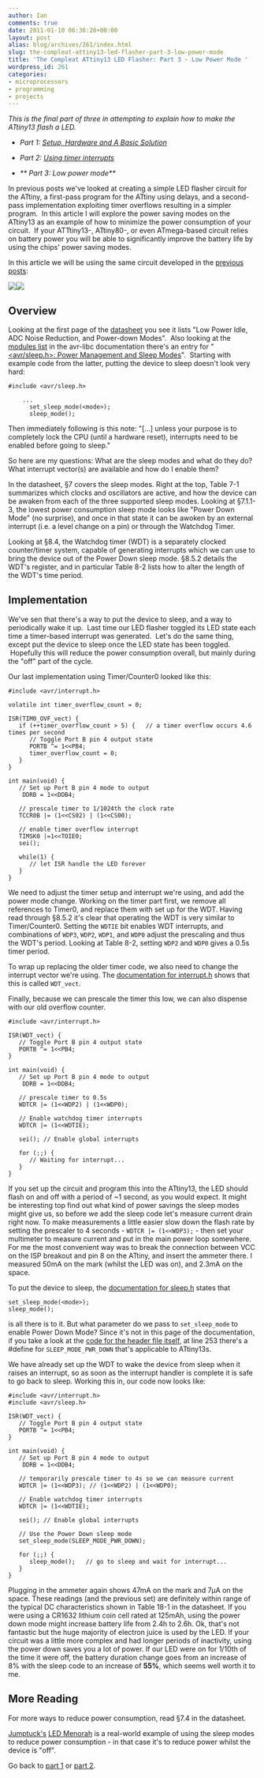 ```yaml
---
author: Ian
comments: true
date: 2011-01-10 06:36:28+00:00
layout: post
alias: blog/archives/261/index.html
slug: the-compleat-attiny13-led-flasher-part-3-low-power-mode
title: 'The Compleat ATtiny13 LED Flasher: Part 3 - Low Power Mode '
wordpress_id: 261
categories:
- microprocessors
- programming
- projects
---
```


_This is the final part of three in attempting to explain how to make the ATtiny13 flash a LED._

  * _Part 1: [Setup, Hardware and A Basic Solution](http://brownsofa.org/blog/archives/191)_

	
  * _Part 2: [Using timer interrupts](http://brownsofa.org/blog/archives/215)_

	
  * _** Part 3: Low power mode**_


In previous posts we've looked at creating a simple LED flasher circuit for the ATtiny, a first-pass program for the ATtiny using delays, and a second-pass implementation exploiting timer overflows resulting in a simpler program.  In this article I will explore the power saving modes on the ATtiny13 as an example of how to minimize the power consumption of your circuit.  If your ATTtiny13-, ATtiny80-, or even ATmega-based circuit relies on battery power you will be able to significantly improve the battery life by using the chips' power saving modes.

In this article we will be using the same circuit developed in the [previous](http://brownsofa.org/blog/archives/191) [posts](http://brownsofa.org/blog/archives/215):


[![](http://brownsofa.org/blog/wp-content/uploads/2011/01/LED-Flasher-Circuit-300x152.png)](http://brownsofa.org/blog/wp-content/uploads/2011/01/LED-Flasher-Circuit.png)[![](http://brownsofa.org/blog/wp-content/uploads/2011/01/board-300x225.jpg)](http://brownsofa.org/blog/wp-content/uploads/2011/01/board.jpg)





## <!-- more -->Overview


Looking at the first page of the [datasheet](http://www.atmel.com/dyn/resources/prod_documents/doc8126.pdf) you see it lists "Low Power Idle, ADC Noise Reduction, and Power-down Modes".  Also looking at the [modules list](http://www.nongnu.org/avr-libc/user-manual/modules.html) in the avr-libc documentation there's an entry for "[<avr/sleep.h>: Power Management and Sleep Modes](http://www.nongnu.org/avr-libc/user-manual/group__avr__sleep.html)".  Starting with example code from the latter, putting the device to sleep doesn't look very hard:

    
    #include <avr/sleep.h>
    
        ...
          set_sleep_mode(<mode>);
          sleep_mode();


Then immediately following is this note: "[...] unless your purpose is to completely lock the CPU (until a  hardware reset), interrupts need to be enabled before going to sleep."

So here are my questions: What are the sleep modes and what do they do?  What interrupt vector(s) are available and how do I enable them?

In the datasheet, §7 covers the sleep modes.  Right at the top, Table 7-1 summarizes which clocks and oscillators are active, and how the device can be awaken from each of the three supported sleep modes.  Looking at §7.1.1-3, the lowest power consumption sleep mode looks like "Power Down Mode" (no surprise), and once in that state it can be awoken by an external interrupt (i.e. a level change on a pin) or through the Watchdog Timer.

Looking at §8.4, the Watchdog timer (WDT) is a separately clocked counter/timer system, capable of generating interrupts which we can use to bring the device out of the Power Down sleep mode.  §8.5.2 details the WDT's register, and in particular Table 8-2 lists how to alter the length of the WDT's time period.


## Implementation


We've sen that there's a way to put the device to sleep, and a way to periodically wake it up.  Last time our LED flasher toggled its LED state each time a timer-based interrupt was generated.  Let's do the same thing, except put the device to sleep once the LED state has been toggled.  Hopefully this will reduce the power consumption overall, but mainly during the "off" part of the cycle.

Our last implementation using Timer/Counter0 looked like this:

    
    #include <avr/interrupt.h>
    
    volatile int timer_overflow_count = 0;
    
    ISR(TIM0_OVF_vect) {
       if (++timer_overflow_count > 5) {   // a timer overflow occurs 4.6 times per second
          // Toggle Port B pin 4 output state
          PORTB ^= 1<<PB4;
          timer_overflow_count = 0;
       }
    }
    
    int main(void) {
       // Set up Port B pin 4 mode to output
        DDRB = 1<<DDB4;
    
       // prescale timer to 1/1024th the clock rate
       TCCR0B |= (1<<CS02) | (1<<CS00);
    
       // enable timer overflow interrupt
       TIMSK0 |=1<<TOIE0;
       sei();
    
       while(1) {
          // let ISR handle the LED forever
       }
    }


We need to adjust the timer setup and interrupt we're using, and add the power mode change.  Working on the timer part first, we remove all references to Timer0, and replace them with set up for the WDT.  Having read through §8.5.2 it's clear that operating the WDT is very similar to Timer/Counter0.  Setting the `WDTIE` bit enables WDT interrupts, and combinations of `WDP3`, `WDP2`, `WDP1`, and `WDP0` adjust the prescaling and thus the WDT's period.  Looking at Table 8-2, setting `WDP2` and `WDP0` gives a 0.5s timer period.

To wrap up replacing the older timer code, we also need to change the interrupt vector we're using.  The [documentation for interrupt.h](http://www.nongnu.org/avr-libc/user-manual/group__avr__interrupts.html) shows that this is called `WDT_vect`.

Finally, because we can prescale the timer this low, we can also dispense with our old overflow counter.

    
    #include <avr/interrupt.h>
    
    ISR(WDT_vect) {
       // Toggle Port B pin 4 output state
       PORTB ^= 1<<PB4;
    }
    
    int main(void) {
       // Set up Port B pin 4 mode to output
        DDRB = 1<<DDB4;
    
       // prescale timer to 0.5s
       WDTCR |= (1<<WDP2) | (1<<WDP0);
    
       // Enable watchdog timer interrupts
       WDTCR |= (1<<WDTIE);
    
       sei(); // Enable global interrupts 
    
       for (;;) {
          // Waiting for interrupt...
       }
    }


If you set up the circuit and program this into the ATtiny13, the LED should flash on and off with a period of ~1 second, as you would expect.  It might be interesting top find out what kind of power savings the sleep modes might give us, so before we add the sleep code let's measure current drain right now.  To make measurements a little easier slow down the flash rate by setting the prescaler to 4 seconds - `WDTCR |= (1<<WDP3);` - then set your multimeter to measure current and put in the main power loop somewhere.  For me the most convenient way was to break the connection between VCC on the ISP breakout and pin 8 on the ATtiny, and insert the ammeter there.  I measured 50mA on the mark (whilst the LED was on), and 2.3mA on the space.

To put the device to sleep, the [documentation for sleep.h](http://www.nongnu.org/avr-libc/user-manual/group__avr__sleep.html) states that

    
    set_sleep_mode(<mode>);
    sleep_mode();


is all there is to it. But what parameter do we pass to `set_sleep_mode` to enable Power Down Mode?  Since it's not in this page of the documentation, if you take a look at the [code for the header file itself](http://www.nongnu.org/avr-libc/user-manual/sleep_8h_source.html), at line 253 there's a #define for `SLEEP_MODE_PWR_DOWN` that's applicable to ATtiny13s.

We have already set up the WDT to wake the device from sleep when it raises an interrupt, so as soon as the interrupt handler is complete it is safe to go back to sleep.  Working this in, our code now looks like:

    
    #include <avr/interrupt.h>
    #include <avr/sleep.h>
    
    ISR(WDT_vect) {
       // Toggle Port B pin 4 output state
       PORTB ^= 1<<PB4;
    }
    
    int main(void) {
       // Set up Port B pin 4 mode to output
        DDRB = 1<<DDB4;
    
       // temporarily prescale timer to 4s so we can measure current
       WDTCR |= (1<<WDP3); // (1<<WDP2) | (1<<WDP0);
    
       // Enable watchdog timer interrupts
       WDTCR |= (1<<WDTIE);
    
       sei(); // Enable global interrupts 
    
       // Use the Power Down sleep mode
       set_sleep_mode(SLEEP_MODE_PWR_DOWN);
    
       for (;;) {
          sleep_mode();   // go to sleep and wait for interrupt...
       }
    }


Plugging in the ammeter again shows 47mA on the mark and 7µA on the space.  These readings (and the previous set) are definitely within range of the typical DC characteristics shown in Table 18-1 in the datasheet.  If you were using a CR1632 lithium coin cell rated at 125mAh, using the power down mode might increase battery life from 2.4h to 2.6h.  Ok, that's not fantastic but the huge majority of electron juice is used by the LED.  If your circuit was a little more complex and had longer periods of inactivity, using the power down saves you a lot of power.  If our LED were on for 1/10th of the time it were off, the battery duration change goes from an increase of 8% with the sleep code to an increase of **55%**, which seems well worth it to me.


## More Reading


For more ways to reduce power consumption, read §7.4 in the datasheet.

[Jumptuck's](http://jumptuck.wordpress.com) [LED Menorah](http://jumptuck.wordpress.com/2008/11/13/led-menorah-powered-by-avr-tiny13/) is a real-world example of using the sleep modes to reduce power consumption - in that case it's to reduce power whilst the device is "off".

Go back to [part 1](http://brownsofa.org/blog/archives/191) or [part 2](http://brownsofa.org/blog/archives/215).
